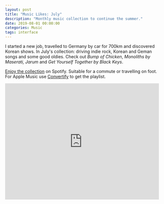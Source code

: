 ```yaml
---
layout: post
title: "Music Likes: July"
description: "Monthly music collection to continue the summer."
date: 2019-08-01 00:00:00
categories: Music
tags: interface
---
```


I started a new job, travelled to Germany by car for 700km and discovered Korean shows. In July's collection: driving indie rock, Korean and Geman songs and some good oldies. Check out *Bump of Chicken*, *Monoliths by Maserati,* *Jarum* and *Get Yourself Together by Black Keys*.

[Enjoy the collection](https://open.spotify.com/playlist/4r8DwwofUXmOO5alou1wfR?si=H4B0_QXYT32KDt4pV8DPvQ) on Spotify. Suitable for a commute or travelling on foot. For Apple Music use [Convertify](https://haydenhong.com/convertify/) to get the playlist.

<iframe src="https://open.spotify.com/embed/playlist/4r8DwwofUXmOO5alou1wfR" width="100%" height="380" frameborder="0" allowtransparency="true" allow="encrypted-media"></iframe>